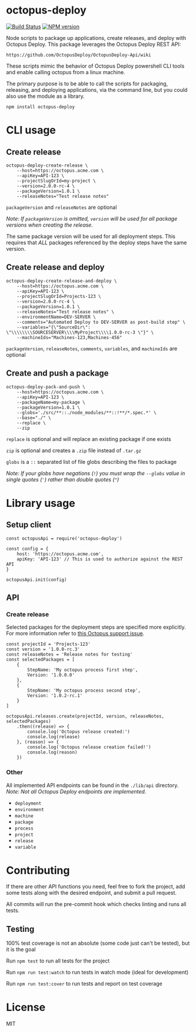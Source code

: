 # octopus-deploy

[![Build Status](https://travis-ci.org/parkerholladay/node-octopus-deploy.svg?branch=master)](https://travis-ci.org/parkerholladay/node-octopus-deploy)
[![NPM version](https://badge.fury.io/js/octopus-deploy.png)](http://badge.fury.io/js/octopus-deploy)

Node scripts to package up applications, create releases, and deploy with Octopus Deploy.
This package leverages the Octopus Deploy REST API:

```
https://github.com/OctopusDeploy/OctopusDeploy-Api/wiki
```

These scripts mimic the behavior of Octopus Deploy powershell CLI tools and enable calling octopus from a linux machine.

The primary purpose is to be able to call the scripts for packaging, releasing, and deploying applications, via the command line, but you could also use the module as a library.

```
npm install octopus-deploy
```

# CLI usage

## Create release

```
octopus-deploy-create-release \
    --host=https://octopus.acme.com \
    --apiKey=API-123 \
    --projectSlugOrId=my-project \
    --version=2.0.0-rc-4 \
    --packageVersion=1.0.1 \
    --releaseNotes="Test release notes"
```

`packageVersion` and `releaseNotes` are optional

_Note: If `packageVersion` is omitted, `version` will be used for all package versions when creating the release._

The same package version will be used for all deployment steps. This requires that _ALL_ packages referenced by the deploy steps have the same version.

## Create release and deploy

```
octopus-deploy-create-release-and-deploy \
    --host=https://octopus.acme.com \
    --apiKey=API-123 \
    --projectSlugOrId=Projects-123 \
    --version=2.0.0-rc-4 \
    --packageVersion=1.0.1 \
    --releaseNotes="Test release notes" \
    --environmentName=DEV-SERVER \
    --comments="Automated Deploy to DEV-SERVER as post-build step" \
    --variables="{\"SourceDir\": \"\\\\\\\\SOURCESERVER\\\\MyProject\\\\1.0.0-rc-3 \"}" \
    --machineIds="Machines-123,Machines-456"
```

`packageVersion`, `releaseNotes`, `comments`, `variables`, and `machineIds` are optional

## Create and push a package

```
octopus-deploy-pack-and-push \
    --host=https://octopus.acme.com \
    --apiKey=API-123 \
    --packageName=my-package \
    --packageVersion=1.0.1 \
    --globs='./src/**::./node_modules/**::!**/*.spec.*' \
    --base="./" \
    --replace \
    --zip
```

`replace` is optional and will replace an existing package if one exists

`zip` is optional and creates a `.zip` file instead of `.tar.gz`

`globs` is a `::` separated list of file globs describing the files to package

_Note: If your globs have negations (`!`) you must wrap the `--globs` value in single quotes (`'`) rather than double quotes (`"`)_

# Library usage

## Setup client

```
const octopusApi = require('octopus-deploy')

const config = {
    host: 'https://octopus.acme.com',
    apiKey: 'API-123' // This is used to authorize against the REST API
}

octopusApi.init(config)
```

## API

### Create release

Selected packages for the deployment steps are specified more explicitly. For more information refer to [this Octopus support issue](http://help.octopusdeploy.com/discussions/problems/35372-create-release-a-version-must-be-specified-for-every-included-nuget-package).

```
const projectId = 'Projects-123'
const version = '1.0.0-rc.3'
const releaseNotes = 'Release notes for testing'
const selectedPackages = [
    {
        StepName: 'My octopus process first step',
        Version: '1.0.0.0'
    },
    {
        StepName: 'My octopus process second step',
        Version: '1.0.2-rc.1'
    }
]

octopusApi.releases.create(projectId, version, releaseNotes, selectedPackages)
    .then((release) => {
        console.log('Octopus release created:')
        console.log(release)
    }, (reason) => {
        console.log('Octopus release creation failed!')
        console.log(reason)
    })
```

### Other

All implemented API endpoints can be found in the `./lib/api` directory. _Note: Not all Octopus Deploy endpoints are implemented._

- `deployment`
- `environment`
- `machine`
- `package`
- `process`
- `project`
- `release`
- `variable`

# Contributing

If there are other API functions you need, feel free to fork the project, add some tests along with the desired endpoint, and submit a pull request.

All commits will run the pre-commit hook which checks linting and runs all tests.

## Testing

100% test coverage is not an absolute (some code just can't be tested), but it is the goal

Run `npm test` to run all tests for the project

Run `npm run test:watch` to run tests in watch mode (ideal for development)

Run `npm run test:cover` to run tests and report on test coverage

# License

MIT

